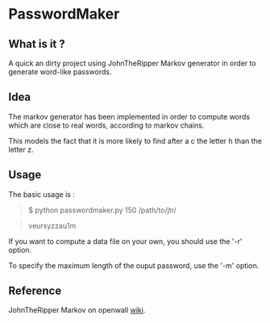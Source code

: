 PasswordMaker
=============

What is it ?
------------

A quick an dirty project using JohnTheRipper Markov generator in order to generate word-like passwords.

Idea
----

The markov generator has been implemented in order to compute words which are close to real words, according to markov chains.

This models the fact that it is more likely to find after a c the letter h than the letter z.

Usage
-----

The basic usage is :
>$ python passwordmaker.py 150 /path/to/jtr/

>veursyzzau1m

If you want to compute a data file on your own, you should use the '-r' option.

To specify the maximum length of the ouput password, use the '-m' option. 


Reference
---------

JohnTheRipper Markov on openwall [wiki](http://openwall.info/wiki/john/markov).

